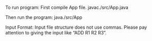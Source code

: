 To run program: 
    First compile App file. 
    javac./src/App.java

Then run the program: java./src/App

Input Format:
    Input file structure does not use commas. Please pay attention to giving the input like “ADD R1 R2 R3”.


